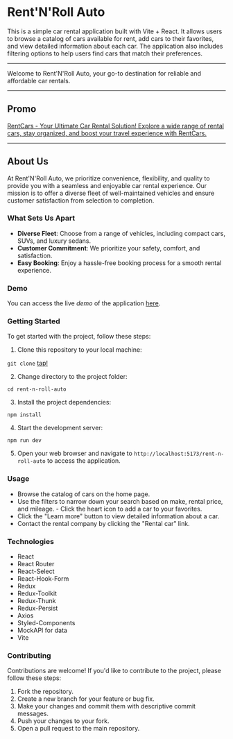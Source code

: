 # Rent'N'Roll Auto

This is a simple car rental application built with Vite + React. It allows users to browse a catalog of cars available
for rent, add cars to their favorites, and view detailed information about each car. The application also includes
filtering options to help users find cars that match their preferences.

---

Welcome to Rent'N'Roll Auto, your go-to destination for reliable and affordable car rentals.

---

## Promo

[RentCars - Your Ultimate Car Rental Solution! Explore a wide range of rental cars, stay organized, and boost your travel experience with RentCars.](https://ljuzifer.github.io/rent-n-roll-auto/)

---

## About Us

At Rent'N'Roll Auto, we prioritize convenience, flexibility, and quality to provide you with a seamless and enjoyable
car rental experience. Our mission is to offer a diverse fleet of well-maintained vehicles and ensure customer
satisfaction from selection to completion.

### What Sets Us Apart

-   **Diverse Fleet**: Choose from a range of vehicles, including compact cars, SUVs, and luxury sedans.
-   **Customer Commitment**: We prioritize your safety, comfort, and satisfaction.
-   **Easy Booking**: Enjoy a hassle-free booking process for a smooth rental experience.

### Demo

You can access the live _demo_ of the application [here](https://ljuzifer.github.io/rent-n-roll-auto/).

### Getting Started

To get started with the project, follow these steps:

1. Clone this repository to your local machine:

`git clone` [tap!](https://github.com/Ljuzifer/rent-n-roll-auto.git)

2. Change directory to the project folder:

`cd rent-n-roll-auto`

3.  Install the project dependencies:

`npm install`

4. Start the development server:

`npm run dev`

5. Open your web browser and navigate to `http://localhost:5173/rent-n-roll-auto` to access the application.

### Usage

-   Browse the catalog of cars on the home page.
-   Use the filters to narrow down your search based on make, rental price, and mileage. - Click the heart icon to add a
    car to your favorites.
-   Click the "Learn more" button to view detailed information about a car.
-   Contact the rental company by clicking the "Rental car" link.

### Technologies

-   React
-   React Router
-   React-Select
-   React-Hook-Form
-   Redux
-   Redux-Toolkit
-   Redux-Thunk
-   Redux-Persist
-   Axios
-   Styled-Components
-   MockAPI for data
-   Vite

### Contributing

Contributions are welcome! If you'd like to contribute to the project, please follow these steps:

1. Fork the repository.
2. Create a new branch for your feature or bug fix.
3. Make your changes and commit them with descriptive commit messages.
4. Push your changes to your fork.
5. Open a pull request to the main repository.
